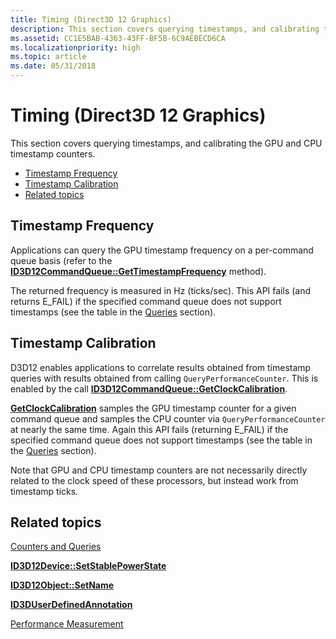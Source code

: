 ```yaml
---
title: Timing (Direct3D 12 Graphics)
description: This section covers querying timestamps, and calibrating the GPU and CPU timestamp counters.
ms.assetid: CC1E5BAB-4363-43FF-BF5B-6C9AEBECD6CA
ms.localizationpriority: high
ms.topic: article
ms.date: 05/31/2018
---
```


# Timing (Direct3D 12 Graphics)

This section covers querying timestamps, and calibrating the GPU and CPU timestamp counters.

-   [Timestamp Frequency](#timestamp-frequency)
-   [Timestamp Calibration](#timestamp-calibration)
-   [Related topics](#related-topics)

## Timestamp Frequency

Applications can query the GPU timestamp frequency on a per-command queue basis (refer to the [**ID3D12CommandQueue::GetTimestampFrequency**](/windows/desktop/api/d3d12/nf-d3d12-id3d12commandqueue-gettimestampfrequency) method).

The returned frequency is measured in Hz (ticks/sec). This API fails (and returns E\_FAIL) if the specified command queue does not support timestamps (see the table in the [Queries](queries.md) section).

## Timestamp Calibration

D3D12 enables applications to correlate results obtained from timestamp queries with results obtained from calling `QueryPerformanceCounter`. This is enabled by the call [**ID3D12CommandQueue::GetClockCalibration**](/windows/desktop/api/d3d12/nf-d3d12-id3d12commandqueue-getclockcalibration).

[**GetClockCalibration**](/windows/desktop/api/d3d12/nf-d3d12-id3d12commandqueue-getclockcalibration) samples the GPU timestamp counter for a given command queue and samples the CPU counter via `QueryPerformanceCounter` at nearly the same time. Again this API fails (returning E\_FAIL) if the specified command queue does not support timestamps (see the table in the [Queries](queries.md) section).

Note that GPU and CPU timestamp counters are not necessarily directly related to the clock speed of these processors, but instead work from timestamp ticks.

## Related topics

<dl> <dt>

[Counters and Queries](counters-and-queries.md)
</dt> <dt>

[**ID3D12Device::SetStablePowerState**](/windows/desktop/api/d3d12/nf-d3d12-id3d12device-setstablepowerstate)
</dt> <dt>

[**ID3D12Object::SetName**](/windows/desktop/api/d3d12/nf-d3d12-id3d12object-setname)
</dt> <dt>

[**ID3DUserDefinedAnnotation**](/windows/desktop/api/d3d11_1/nn-d3d11_1-id3duserdefinedannotation)
</dt> <dt>

[Performance Measurement](performance-measurement.md)
</dt> </dl>

 

 

